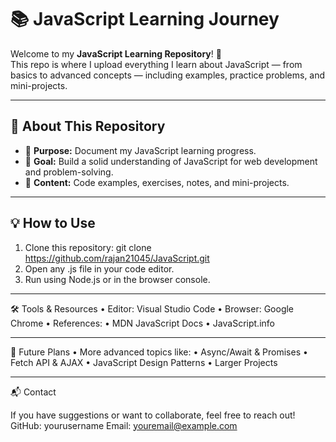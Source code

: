 # 📚 JavaScript Learning Journey

Welcome to my **JavaScript Learning Repository**! 🚀  
This repo is where I upload everything I learn about JavaScript — from basics to advanced concepts — including examples, practice problems, and mini-projects.

---

## 📌 About This Repository
- 📝 **Purpose:** Document my JavaScript learning progress.
- 🎯 **Goal:** Build a solid understanding of JavaScript for web development and problem-solving.
- 📂 **Content:** Code examples, exercises, notes, and mini-projects.

---

## 💡 How to Use
1.	Clone this repository:
    git clone https://github.com/rajan21045/JavaScript.git
2.	Open any .js file in your code editor.
3.	Run using Node.js or in the browser console.

---

🛠 Tools & Resources
	•	Editor: Visual Studio Code
	•	Browser: Google Chrome
	•	References:
	•	MDN JavaScript Docs
	•	JavaScript.info

---

🚀 Future Plans
	•	More advanced topics like:
	•	Async/Await & Promises
	•	Fetch API & AJAX
	•	JavaScript Design Patterns
	•	Larger Projects

---

📬 Contact

If you have suggestions or want to collaborate, feel free to reach out!
GitHub: yourusername
Email: youremail@example.com





